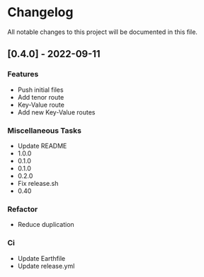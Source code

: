 # Changelog

All notable changes to this project will be documented in this file.

## [0.4.0] - 2022-09-11

### Features

- Push initial files
- Add tenor route
- Key-Value route
- Add new Key-Value routes

### Miscellaneous Tasks

- Update README
- 1.0.0
- 0.1.0
- 0.1.0
- 0.2.0
- Fix release.sh
- 0.40

### Refactor

- Reduce duplication

### Ci

- Update Earthfile
- Update release.yml

<!-- generated by git-cliff -->
